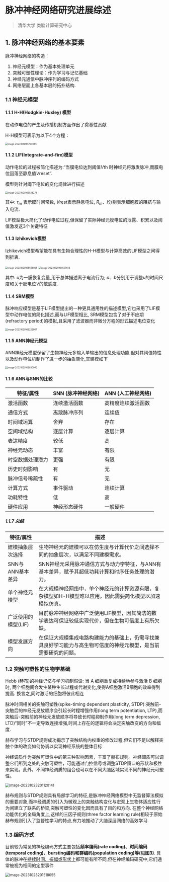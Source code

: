 # 脉冲神经网络研究进展综述

> 清华大学 类脑计算研究中心

## 1. 脉冲神经网络的基本要素

脉冲神经网络的构造：
1. 神经元模型：作为基本处理单元
2. 突触可塑性理论：作为学习与记忆基础
3. 神经元通信中脉冲序列的编码方式
4. 网络层面上各基本层的拓扑结构.

### 1.1 神经元模型

#### 1.1.1 H-H(Hodgkin-Huxley) 模型

在动作电位的产生及传播机制方面作出了奠基性贡献

H-H模型可表示为以下4个方程：

<img src="脉冲神经网络研究进展综述.assets/image-20231019165730265.png" alt="image-20231019165730265" style="zoom:50%;" />

#### 1.1.2 LIF(Integrate-and-fire)模型

动作电位的过程被简化描述为:“当膜电位达到阈值*V*th 时神经元将激发脉冲,而膜电位回落至静息值*V*reset”.

模型则针对阈下电位的变化规律进行描述

<img src="脉冲神经网络研究进展综述.assets/image-20231020163528274.png" alt="image-20231020163528274" style="zoom: 50%;" />

其中: *$τ_m$* 表示膜时间常数, *V*rest表示静息电位, *$R_m$*、*I*分别表示细胞膜的阻抗与输入电流.

LIF模型极大简化了动作电位过程,但保留了实际神经元膜电位的泄露、积累以及阈值激发这3个关键特征

#### 1.1.3 Izhikevich模型

Izhikevich模型希望能在具有生物合理性的H-H模型与计算高效的LIF模型之间得到折衷.

<img src="脉冲神经网络研究进展综述.assets/image-20231020164508055.png" alt="image-20231020164508055" style="zoom:50%;" />

<img src="脉冲神经网络研究进展综述.assets/image-20231020164529614.png" alt="image-20231020164529614" style="zoom:50%;" />

其中: *u*为一膜恢复变量,用于总体描述离子电流行为; *a*、*b*分别用于调整*u*的时间尺度和关于膜电位*V*的敏感度.

#### 1.1.4 SRM模型

脉冲响应模型是基于LIF模型提出的一种更具通用性的描述模型,它也采用了LIF模型中动作电位的简化描述,而与LIF模型相比, SRM模型包含了对于不应期(refractory period)的模拟,且采用了滤波器而非微分方程的形式描述电位变化

<img src="脉冲神经网络研究进展综述.assets/image-20231020165222807.png" alt="image-20231020165222807" style="zoom:50%;" />

#### 1.1.5 ANN神经元模型

ANN神经元模型保留了生物神经元多输入单输出的信息处理功能,但对其阈值特性以及动作电位机制作了进一步的抽象简化,其建模如下

<img src="脉冲神经网络研究进展综述.assets/image-20231020165830942.png" alt="image-20231020165830942" style="zoom:50%;" />

#### 1.1.6 ANN与SNN的比较

| 特征/属性        | SNN (脉冲神经网络) | ANN (人工神经网络) |
| ---------------- | ------------------ | ------------------ |
| 激活函数         | 连续激活函数       | 高精度连续激活函数 |
| 通信方式         | 离散脉冲序列       | 连续值             |
| 时间域运算       | 舍弃               | 存在               |
| 空间域结构       | 逐层计算           | 逐层计算           |
| 表达精度         | 较低               | 高                 |
| 神经元动态       | 丰富               | 有限               |
| 时空数据处理潜力 | 更强               | 有限               |
| 历史时刻影响     | 有                 | 无                 |
| 脉冲信号稀疏性   | 有                 | 无                 |
| 计算方式         | 事件驱动           | 连续计算           |
| 功耗特性         | 低                 | 高                 |
| 硬件应用         | 神经形态硬件       | 一般硬件           |

##### 1.1.7 总结

| 特征/属性           | 描述                                                         |
| ------------------- | ------------------------------------------------------------ |
| 建模抽象层次选择    | 生物神经元的建模可以在仿生度与计算代价之间选择不同的抽象层次，以满足不同建模需求。 |
| SNN与ANN基本差异    | SNN神经元采用脉冲通信方式与动力学特征，与ANN有基本差异，赋予其超低功耗计算和时序任务处理的潜力。 |
| 单个神经元模型      | 在大规模神经网络中，单个神经元的计算资源有限，复杂模型如H-H模型难以应用，因此需要简化模型以加速模拟仿真。 |
| 广泛使用的模型(LIF) | 目前脉冲神经网络中广泛使用LIF模型，因其简洁的数学表达可保证较低实现代价，但在生物可信度上有所欠缺。 |
| 模型发展方向        | 在保证大规模集成电路构建能力的基础上，仍需寻找兼具良好学习能力与高生物可信度的神经元模型，是当前需要研究的问题。 |

### 1.2 突触可塑性的生物学基础

Hebb (赫布)的神经记忆与学习机制假设: 当 A 细胞重复或持续地参与激活 B 细胞时, 两个细胞间会发生某种生长过程或代谢变化,使得A细胞激活B细胞的效率得到提高. 换言之,同时激活的细胞将彼此相连

脉冲时间相关的突触可塑性(spike-timing dependent plasticity, STDP):突触前-突触后的神经元发放顺序会引起长时程增强作用(long term potentiation, LTP),而突触后-突触前的神经元发放顺序将导致长时程抑制作用(long term depression, LTD)“同时”不一定导致连接增强,时间上存在的逻辑将会决定突触改变的方向和幅度. 

赫布学习与STDP规则成功揭示了突触结构内权重的修改过程,但它们不足以解释突触个体的改变如何协调以实现神经系统的整体目标

神经调质作为突触可塑性中的第三种影响因素，丰富了赫布规则。神经调质可以调整它们所到之处的突触可塑性，可能通过门控信号或调整STDP窗口的形状和极性来实现。此外，不同神经调质的组合也可以在不同大脑区域实现不同的神经元可塑性。

<img src="脉冲神经网络研究进展综述.assets/image-20231023201120141.png" alt="image-20231023201120141" style="zoom:80%;" />

赫布规则与STDP规则具有局部学习的特征,是脉冲神经网络模型中无监督算法模拟的重要对象,而神经调质的引入为微观上的突触结构变化与宏观上生物体适应性行为间建立了联系的桥梁,突触可塑性的变化因而具有了目的和方向. 在整个神经网络功能优化的全局角度上,这样的三因子规则(three factor learning rule)相较于原始赫布规则引入了监督性学习的特点,有力地推动了大脑深层网络的高效学习.

### **1.3** 编码方式

目前较为常见的神经编码方式主要包括**频率编码(rate coding)、时间编码(temporal coding)、bursting编码和群编码(population coding)等(见图3)**. 具体的脉冲在<u>持续时间、振幅或形状上</u>都可能有所不同,但在神经编码研究中,它们通常被视为相同的定型事件

<img src="脉冲神经网络研究进展综述.assets/image-20231023201518055.png" alt="image-20231023201518055" style="zoom:80%;" />
